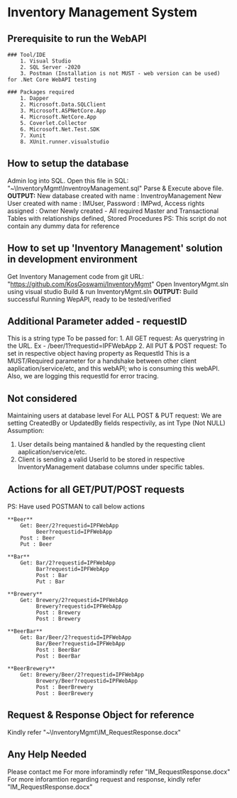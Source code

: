 # Inventory Management System

## Prerequisite to run the WebAPI

    ### Tool/IDE
        1. Visual Studio
        2. SQL Server -2020
        3. Postman (Installation is not MUST - web version can be used) for .Net Core WebAPI testing 
        
    ### Packages required
        1. Dapper
        2. Microsoft.Data.SQLClient
        3. Microsoft.ASPNetCore.App
        4. Microsoft.NetCore.App
        5. Coverlet.Collector
        6. Microsoft.Net.Test.SDK
        7. Xunit
        8. XUnit.runner.visualstudio

## How to setup the database 
Admin log into SQL.
Open this file in SQL: "~\InventoryMgmt\InventroyManagement.sql"
Parse & Execute above file.
**OUTPUT:**
New database created with name : InventroyManagement
New User created with name : IMUser, Password : IMPwd, Access rights assigned : Owner
Newly created - All required Master and Transactional Tables with relationships defined, Stored Procedures
PS: This script do not contain any dummy data for reference

## How to set up 'Inventory Management' solution in development environment
Get Inventory Management code from git URL: "https://github.com/KosGoswami/InventoryMgmt"
Open InventoryMgmt.sln using visual studio
Build & run InventoryMgmt.sln
**OUTPUT:**
Build successful
Running WepAPI, ready to be tested/verified

## Additional Parameter added - requestID
This is a string type
To be passed for:
    1. All GET request: As querystring in the URL. Ex - /beer/1?requestid=IPFWebApp
    2. All PUT & POST request: To set in respective object having property as RequestId
This is a MUST/Required parameter for a handshake between other client aaplication/service/etc,
and this webAPI; who is consuming this webAPI.
Also, we are logging this requestId for error tracing.

## Not considered
Maintaining users at database level
For ALL POST & PUT request: We are setting CreatedBy or UpdatedBy fields respectivily, as int Type (Not NULL)
Assumption:
1. User details being mantained & handled by the requesting client aaplication/service/etc.
2. Client is sending a valid UserId to be stored in respective InventoryManagement database columns under specific tables.
   
## Actions for all GET/PUT/POST requests
PS: Have used POSTMAN to call below actions

    **Beer**
        Get: Beer/2?requestid=IPFWebApp
             Beer?requestid=IPFWebApp
        Post : Beer
        Put : Beer        
 
    **Bar**
        Get: Bar/2?requestid=IPFWebApp
             Bar?requestid=IPFWebApp
             Post : Bar
             Put : Bar

    **Brewery**
        Get: Brewery/2?requestid=IPFWebApp
             Brewery?requestid=IPFWebApp
             Post : Brewery
             Post : Brewery         

    **BeerBar**
        Get: Bar/Beer/2?requestid=IPFWebApp
             Bar/Beer?requestid=IPFWebApp
             Post : BeerBar
             Post : BeerBar

    **BeerBrewery**
        Get: Brewery/Beer/2?requestid=IPFWebApp
             Brewery/Beer?requestid=IPFWebApp         
             Post : BeerBrewery
             Post : BeerBrewery

## Request & Response Object for reference
Kindly refer "~\InventoryMgmt\IM_RequestResponse.docx"

## Any Help Needed
Please contact me
For more inforamindly refer "IM_RequestResponse.docx"             For more inforamtion regarding request and response, kindly refer "IM_RequestResponse.docx"     
